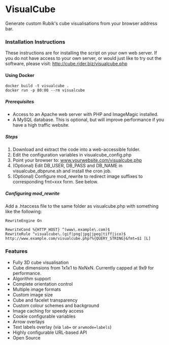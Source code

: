 # VisualCube
Generate custom Rubik's cube visualisations from your browser address bar. 

### Installation Instructions

These instructions are for installing the script on your own web server. If you do not have access to your own server, or would just like to try out the software, please visit:
http://cube.rider.biz/visualcube.php

#### Using Docker

```
docker build -t visualcube .
docker run -p 80:80 --rm visualcube
```

##### Prerequisites

* Access to an Apache web server with PHP and ImageMagic installed.
* A MySQL database. This is optional, but will improve performance if you have a high traffic website.

##### Steps

1. Download and extract the code into a web-accessible folder.
2. Edit the configuration variables in visualcube_config.php
3. Point your browser to: www.yourwebsite.com/visualcube.php
4. (Optional) Edit DB_USER, DB_PASS and DB_NAME in visualcube_dbprune.sh and install the cron job.
5. (Optional) Configure mod_rewrite to redirect image suffixes to corresponding fmt=xxx form. See below.

##### Configuring mod_rewrite
Add a .htaccess file to the same folder as visualcube.php with something like the following:
```
RewriteEngine On

RewriteCond %{HTTP_HOST} ^(www\.example\.com)$
RewriteRule ^visualcube\.(gif|png|jpg|jpeg|tiff|ico)$ http://www.example.com/visualcube.php?%{QUERY_STRING}&fmt=$1 [L]
```


### Features

* Fully 3D cube visualisation
* Cube dimensions from 1x1x1 to NxNxN. Currently capped at 9x9 for performance.
* Algorithm support
* Complete orientation control
* Multiple image formats
* Custom image size
* Cube and facelet transparency
* Custom colour schemes and background
* Image caching for speedy access
* Cookie configurable variables
* Arrow overlays
* Text labels overlay (via `lab=` or `arwmode=labels`)
* Highly configurable URL-based API
* Open Source

